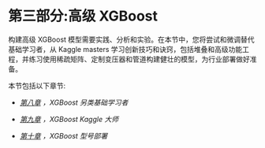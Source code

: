 <title>B15551_Section3_Final_NM_ePUB</title>

# 第三部分:高级 XGBoost

构建高级 XGBoost 模型需要实践、分析和实验。在本节中，您将尝试和微调替代基础学习者，从 Kaggle masters 学习创新技巧和诀窍，包括堆叠和高级功能工程，并练习使用稀疏矩阵、定制变压器和管道构建健壮的模型，为行业部署做好准备。

本节包括以下章节:

*   [*第八章*](B15551_08_Final_NM_ePUB.xhtml#_idTextAnchor189) *，XGBoost 另类基础学习者*

*   [*第九章*](B15551_09_Final_NM_ePUB.xhtml#_idTextAnchor211) *，XGBoost Kaggle 大师*

*   [*第十章*](B15551_10_Final_NM_ePUB.xhtml#_idTextAnchor230) *，XGBoost 型号部署*